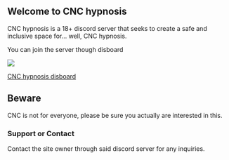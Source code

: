 <!-- Global site tag (gtag.js) - Google Analytics -->
<script async src="https://www.googletagmanager.com/gtag/js?id=G-Y3B3PM6W92"></script>
<script>
  window.dataLayer = window.dataLayer || [];
  function gtag(){dataLayer.push(arguments);}
  gtag('js', new Date());

  gtag('config', 'G-Y3B3PM6W92');
</script>

## Welcome to CNC hypnosis

CNC hypnosis is a 18+ discord server that seeks to create a safe and inclusive space for...
well, CNC hypnosis.

You can join the server though disboard

<!---
# <iframe src="https://discord.com/widget?id=997558868202754109&theme=light" width="350" height="500" allowtransparency="true" frameborder="0" sandbox="allow-popups allow-popups-to-escape-sandbox allow-same-origin allow-scripts"></iframe>
-->

[<img src="https://discord.com/api/guilds/997558868202754109/widget.png?style=banner4">](https://discord.gg/FsK5EPZX5U)

[CNC hypnosis disboard](https://disboard.org/server/997558868202754109)

## Beware ##

CNC is not for everyone, please be sure you actually are interested in this.

### Support or Contact

Contact the site owner through said discord server for any inquiries.

